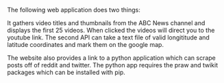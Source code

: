 The following web application does two things:

It gathers video titles and thumbnails from the ABC News channel and displays the first 25 videos. When clicked the videos will direct you to the youtube link. 
The second API can take a text file of valid longititude and latitude coordinates and mark them on the google map.

The website also provides a link to a python application which can scrape posts off of reddit and twitter. 
The python app requires the praw and twikit packages which can be installed with pip.
